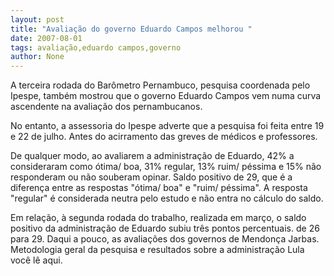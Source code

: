 ```yaml
---
layout: post
title: "Avaliação do governo Eduardo Campos melhorou "
date: 2007-08-01
tags: avaliação,eduardo campos,governo
author: None
---
```

A terceira rodada do Bar&ocirc;metro Pernambuco, pesquisa coordenada pelo Ipespe, tamb&eacute;m mostrou que o governo Eduardo Campos vem numa curva ascendente na avalia&ccedil;&atilde;o dos pernambucanos. 

No entanto, a assessoria do Ipespe adverte que a pesquisa foi feita entre 19 e 22 de julho. Antes do acirramento das greves de m&eacute;dicos e professores. 

De qualquer modo, ao avaliarem a administra&ccedil;&atilde;o de Eduardo, 42% a consideraram como &oacute;tima/ boa, 31% regular, 13% ruim/ p&eacute;ssima e 15% n&atilde;o responderam ou n&atilde;o souberam opinar. Saldo positivo de 29, que &eacute; a diferen&ccedil;a entre as respostas &quot;&oacute;tima/ boa&quot; e &quot;ruim/ p&eacute;ssima&quot;. A resposta &quot;regular&quot; &eacute; considerada neutra pelo estudo e n&atilde;o entra no c&aacute;lculo do saldo. 

Em rela&ccedil;&atilde;o, &agrave; segunda rodada do trabalho, realizada em mar&ccedil;o, o saldo positivo da administra&ccedil;&atilde;o de Eduardo subiu tr&ecirc;s pontos percentuais. de 26 para 29. 
Daqui a pouco, as avalia&ccedil;&otilde;es dos governos de Mendon&ccedil;a Jarbas. Metodologia geral da pesquisa e resultados sobre a administra&ccedil;&atilde;o Lula voc&ecirc; l&ecirc; aqui. 